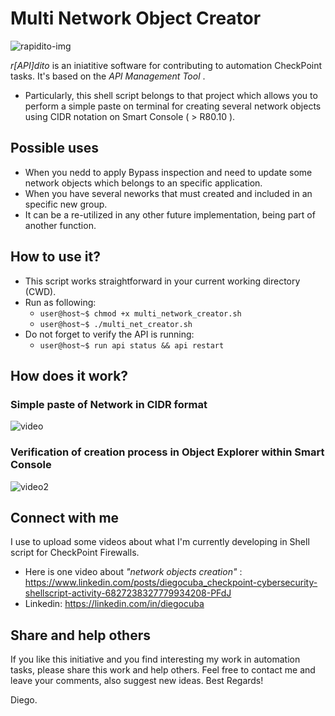 

# Multi Network Object Creator #
![rapidito-img](https://user-images.githubusercontent.com/15971140/129296008-cec4df7f-a828-4b1d-875d-9796e2e5f6f1.JPG)

*r[API]dito* is an iniatitive software for contributing to automation CheckPoint tasks. It's based on the _API Management Tool_ .

- Particularly, this shell script belongs to that project which allows you to perform a simple paste on terminal for creating several network objects using CIDR notation on Smart Console ( > R80.10 ).
## Possible uses ##
- When you nedd to apply Bypass inspection and need to update some network objects which belongs to an specific application.
- When you have several neworks that must created and included in an specific new group. 
- It can be a re-utilized in any other future implementation, being part of another function.

## How to use it? ##
- This script works straightforward in your current working directory (CWD).
- Run as following: 
  - `user@host~$ chmod +x multi_network_creator.sh`
  - `user@host~$ ./multi_net_creator.sh` 
- Do not forget to verify the API is running: 
  - `user@host~$ run api status && api restart ` 

## How does it work? ##
### Simple paste of Network in CIDR format  ###
![video](https://user-images.githubusercontent.com/15971140/129293935-218a8743-917b-445f-8155-162b4c9c2204.gif)
### Verification of creation process in Object Explorer within Smart Console ###
![video2](https://user-images.githubusercontent.com/15971140/129294281-1c555ccd-13ee-4d04-958c-8eae962b894a.gif)

## Connect with me ##
I use to upload some videos about what I'm currently developing in Shell script for CheckPoint Firewalls.
- Here is one video about _"network objects creation"_ : https://www.linkedin.com/posts/diegocuba_checkpoint-cybersecurity-shellscript-activity-6827238327779934208-PFdJ 
- Linkedin: https://linkedin.com/in/diegocuba

## Share and help others ##
If you like this initiative and you find interesting my work in automation tasks, please share this work and help others. Feel free to contact me and leave your comments, also suggest new ideas. Best Regards!

Diego.
